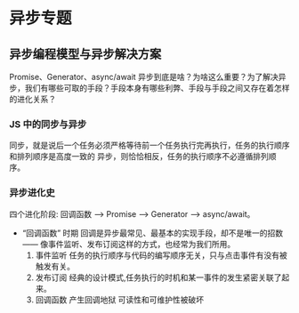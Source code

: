 # 异步专题

## 异步编程模型与异步解决方案

  Promise、Generator、async/await 
  异步到底是啥？为啥这么重要？为了解决异步，我们有哪些可取的手段？手段本身有哪些利弊、手段与手段之间又存在着怎样的进化关系？

### JS 中的同步与异步
  同步，就是说后一个任务必须严格等待前一个任务执行完再执行，任务的执行顺序和排列顺序是高度一致的
  异步，则恰恰相反，任务的执行顺序不必遵循排列顺序。


### 异步进化史

  四个进化阶段: 回调函数 —> Promise —> Generator —> async/await。

  - “回调函数” 时期
      回调是异步最常见、最基本的实现手段，却不是唯一的招数 —— 像事件监听、发布订阅这样的方式，也经常为我们所用。
    1. 事件监听  任务的执行顺序与代码的编写顺序无关，只与点击事件有没有被触发有关。
    2. 发布订阅  经典的设计模式,任务执行的时机和某一事件的发生紧密关联了起来。
    3. 回调函数
        产生回调地狱    可读性和可维护性被破坏